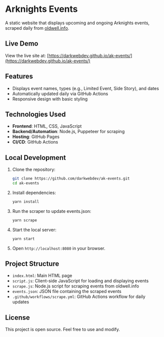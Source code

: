 # Arknights Events

A static website that displays upcoming and ongoing Arknights events, scraped daily from [oldwell.info](https://oldwell.info/).

## Live Demo

View the live site at: [https://darkwebdev.github.io/ak-events/](https://darkwebdev.github.io/ak-events/)

## Features

- Displays event names, types (e.g., Limited Event, Side Story), and dates
- Automatically updated daily via GitHub Actions
- Responsive design with basic styling

## Technologies Used

- **Frontend**: HTML, CSS, JavaScript
- **Backend/Automation**: Node.js, Puppeteer for scraping
- **Hosting**: GitHub Pages
- **CI/CD**: GitHub Actions

## Local Development

1. Clone the repository:
   ```bash
   git clone https://github.com/darkwebdev/ak-events.git
   cd ak-events
   ```

2. Install dependencies:
   ```bash
   yarn install
   ```

3. Run the scraper to update events.json:
   ```bash
   yarn scrape
   ```

4. Start the local server:
   ```bash
   yarn start
   ```

5. Open `http://localhost:8080` in your browser.

## Project Structure

- `index.html`: Main HTML page
- `script.js`: Client-side JavaScript for loading and displaying events
- `scrape.js`: Node.js script for scraping events from oldwell.info
- `events.json`: JSON file containing the scraped events
- `.github/workflows/scrape.yml`: GitHub Actions workflow for daily updates

## License

This project is open source. Feel free to use and modify.